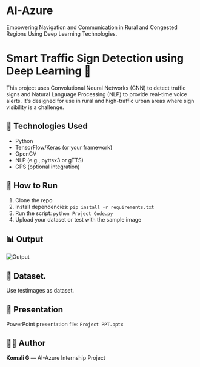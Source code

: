 # AI-Azure
Empowering Navigation and Communication in Rural and Congested Regions Using Deep Learning Technologies.
# Smart Traffic Sign Detection using Deep Learning 🚦

This project uses Convolutional Neural Networks (CNN) to detect traffic signs and Natural Language Processing (NLP) to provide real-time voice alerts. It's designed for use in rural and high-traffic urban areas where sign visibility is a challenge.

## 🔧 Technologies Used
- Python
- TensorFlow/Keras (or your framework)
- OpenCV
- NLP (e.g., pyttsx3 or gTTS)
- GPS (optional integration)

## 🚀 How to Run
1. Clone the repo
2. Install dependencies: `pip install -r requirements.txt`
3. Run the script: `python Project Code.py`
4. Upload your dataset or test with the sample image

## 📊 Output
![Output](https://github.com/user-attachments/assets/5e0f5504-b57d-4bba-a8cf-b286e82525de)



## 📁 Dataset.
Use testimages as dataset.

## 📎 Presentation
PowerPoint presentation file: `Project PPT.pptx`

## 👩‍💻 Author
**Komali G** — AI-Azure Internship Project

